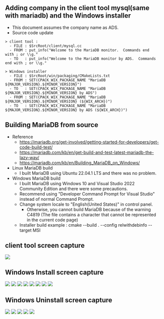 ## Adding company in the client tool mysql(same with mariadb) and the Windows installer
- This document assumes the company name as ADS. 
- Source code update
```
> client tool : 
  - FILE : $SrcRoot/client/mysql.cc
  - FROM : put_info("Welcome to the MariaDB monitor.  Commands end with ; or \\g."
  - TO   : put_info("Welcome to the MariaDB monitor by ADS.  Commands end with ; or \\g."

> Windows installer
  - FILE : $SrcRoot/win/packaging/CMakeLists.txt
  - FROM : SET(CPACK_WIX_PACKAGE_NAME "MariaDB ${MAJOR_VERSION}.${MINOR_VERSION}")
  - TO   : SET(CPACK_WIX_PACKAGE_NAME "MariaDB ${MAJOR_VERSION}.${MINOR_VERSION} by ADS")
  - FROM : SET(CPACK_WIX_PACKAGE_NAME "MariaDB ${MAJOR_VERSION}.${MINOR_VERSION} (${WIX_ARCH})")
  - TO   : SET(CPACK_WIX_PACKAGE_NAME "MariaDB ${MAJOR_VERSION}.${MINOR_VERSION} by ADS (${WIX_ARCH})")
```

## Building MariaDB from source
- Reference
  - https://mariadb.org/get-involved/getting-started-for-developers/get-code-build-test/
  - https://mariadb.com/kb/en/get-build-and-test-latest-mariadb-the-lazy-way/
  - https://mariadb.com/kb/en/Building_MariaDB_on_Windows/
- Linux MariaDB build
  - I built MariaDB using Ubuntu 22.04.1 LTS and there was no problem.
- Windows MariaDB build
  - I built MariaDB using Windows 10 and Visual Studio 2022 Community Edition and there were some precautions.
  - Recommend using "Developer Command Prompt for Visual Studio" instead of normal Command Prompt.
  - Change system locale to "English(United States)" in control panel.
    - Otherwise, you cannot build MariaDB because of the warning C4819 (The file contains a character that cannot be represented in the current code page)
  - Installer build example : cmake --build . --config relwithdebinfo --target MSI

## client tool screen capture
![](media/client-1.png)

## Windows Install screen capture
![](media/install-1.png)
![](media/install-2.png)
![](media/install-3.png)
![](media/install-4.png)
![](media/install-5.png)
![](media/install-6.png)
![](media/install-7.png)
![](media/install-8.png)

## Windows Uninstall screen capture
![](media/uninstall-1.png)
![](media/uninstall-2.png)
![](media/uninstall-3.png)
![](media/uninstall-4.png)
![](media/uninstall-5.png)
